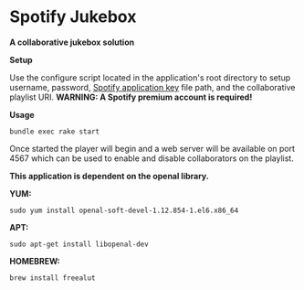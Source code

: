 Spotify Jukebox
===============
**A collaborative jukebox solution**


**Setup**

Use the configure script located in the application's root directory to setup username, password, [Spotify application key](https://developer.spotify.com/technologies/libspotify/#application-keys) file path, and the collaborative playlist URI.
**WARNING: A Spotify premium account is required!**

**Usage**

```bundle exec rake start```

Once started the player will begin and a web server will be available on port 4567 which can be used to enable and disable collaborators on the playlist.


**This application is dependent on the openal library.**

**YUM:**
```
sudo yum install openal-soft-devel-1.12.854-1.el6.x86_64
```

**APT:**
```
sudo apt-get install libopenal-dev
```

**HOMEBREW:** 
```
brew install freealut
```
